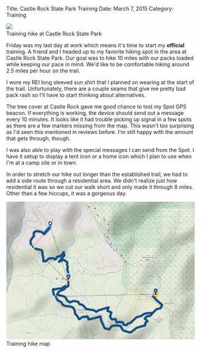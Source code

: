 Title: Castle Rock State Park Training
Date: March 7, 2015
Category: Training

<div class="post-image">
    <a href="https://lh5.googleusercontent.com/-0X4z_Os3erM/VPuMcxwmGCI/AAAAAAAADME/HZgjvi86BAM/w1138-h842-no/IMG_20150307_112529.jpg" data-lightbox="training-crsp" data-title="Training hike at Castle Rock State Park">
        <img src="https://lh5.googleusercontent.com/-0X4z_Os3erM/VPuMcxwmGCI/AAAAAAAADME/HZgjvi86BAM/w1138-h842-no/IMG_20150307_112529.jpg">
    </a>
    <div class="image-caption">
        Training hike at Castle Rock State Park
    </div>
</div>

Friday was my last day at work which means it's time to start my **official** training.  A friend and I headed up to my favorite hiking spot in the area at Castle Rock State Park.  Our goal was to hike 10 miles with our packs loaded while keeping our pace in mind.  We'd like to be comfortable hiking around 2.5 miles per hour on the trail.

I wore my REI long sleeved sun shirt that I planned on wearing at the start of the trail.  Unfortunately, there are a couple seams that give me pretty bad pack rash so I'll have to start thinking about alternatives.

The tree cover at Castle Rock gave me good chance to test my Spot GPS beacon.  If everything is working, the device should send out a message every 10 minutes.  It looks like it had trouble picking up signal in a few spots as there are a few markers missing from the map.  This wasn't too surprising as I'd seen this mentioned in reviews before.  I'm still happy with the amount that gets through, though.

I was also able to play with the special messages I can send from the Spot.  I have it setup to display a tent icon or a home icon which I plan to use when I'm at a camp site or in town.

In order to stretch our hike out longer than the established trail, we had to add a side route through a residential area.  We didn't realize just how residential it was so we cut our walk short and only made it through 8 miles.  Other than a few hiccups, it was a gorgeous day.

<div class="post-image">
    <a href="./images/training-3-8.png" data-lightbox="training-crsp" data-title="Training hike map">
        <img src="./images/training-3-8.png">
    </a>
    <div class="image-caption">
        Training hike map
    </div>
</div>